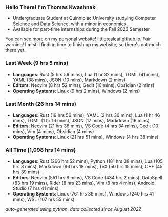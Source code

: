 
### Hello There! I'm Thomas Kwashnak

- Undergraduate Student at Quinnipiac University studying Computer Science and Data Science, with a minor in economics.
- Available for part-time internships during the Fall 2023 Semester

You can see more on my personal website! [littletealeaf.github.io](https://littletealeaf.github.io). Fair warning! I'm still finding time to finish up my website, so there's not much there yet.

### Last Week (9 hrs 5 mins)
- **Languages**: Rust (5 hrs 59 mins), Lua (1 hr 32 mins), TOML (41 mins), YAML (38 mins), JSON (10 mins), Markdown (2 mins)
- **Editors**: Neovim (8 hrs 52 mins), Gedit (10 mins), Obsidian (2 mins)
- **Operating Systems**: Linux (9 hrs 2 mins), Windows (2 mins)
    
### Last Month (26 hrs 14 mins)
- **Languages**: Rust (19 hrs 56 mins), YAML (2 hrs 30 mins), Lua (1 hr 46 mins), TOML (1 hr 16 mins), JSON (17 mins), Markdown (16 mins)
- **Editors**: Neovim (21 hrs 36 mins), VS Code (4 hrs 34 mins), Gedit (10 mins), Vim (4 mins), Obsidian (4 mins)
- **Operating Systems**: Linux (21 hrs 51 mins), Windows (4 hrs 38 mins)
    
### All Time (1,098 hrs 14 mins)
- **Languages**: Rust (266 hrs 52 mins), Python (181 hrs 38 mins), Lua (105 hrs 3 mins), Markdown (96 hrs 18 mins), TeX (50 hrs 15 mins), C++ (45 hrs 39 mins)
- **Editors**: Neovim (551 hrs 6 mins), VS Code (434 hrs 2 mins), DataSpell (83 hrs 19 mins), Rider (8 hrs 23 mins), Vim (8 hrs 4 mins), Android Studio (7 hrs 41 mins)
- **Operating Systems**: Linux (761 hrs 39 mins), Windows (240 hrs 41 mins), WSL (107 hrs 55 mins)
    

*auto-generated using python. data collected since August 2022*
